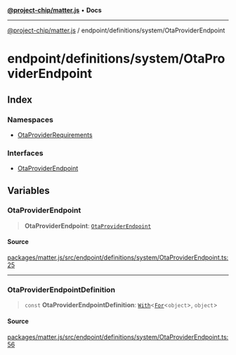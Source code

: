 [**@project-chip/matter.js**](../../../../README.md) • **Docs**

***

[@project-chip/matter.js](../../../../modules.md) / endpoint/definitions/system/OtaProviderEndpoint

# endpoint/definitions/system/OtaProviderEndpoint

## Index

### Namespaces

- [OtaProviderRequirements](namespaces/OtaProviderRequirements/README.md)

### Interfaces

- [OtaProviderEndpoint](interfaces/OtaProviderEndpoint.md)

## Variables

### OtaProviderEndpoint

> **OtaProviderEndpoint**: [`OtaProviderEndpoint`](interfaces/OtaProviderEndpoint.md)

#### Source

[packages/matter.js/src/endpoint/definitions/system/OtaProviderEndpoint.ts:25](https://github.com/project-chip/matter.js/blob/7a8cbb56b87d4ccf34bec5a9a95ab40a1711324f/packages/matter.js/src/endpoint/definitions/system/OtaProviderEndpoint.ts#L25)

***

### OtaProviderEndpointDefinition

> `const` **OtaProviderEndpointDefinition**: [`With`](../../../../node/export/-internal-/README.md#withbsb)\<[`For`](../../../../behavior/cluster/export/-internal-/namespaces/EndpointType/README.md#fort)\<`object`\>, `object`\>

#### Source

[packages/matter.js/src/endpoint/definitions/system/OtaProviderEndpoint.ts:56](https://github.com/project-chip/matter.js/blob/7a8cbb56b87d4ccf34bec5a9a95ab40a1711324f/packages/matter.js/src/endpoint/definitions/system/OtaProviderEndpoint.ts#L56)
